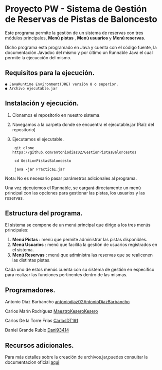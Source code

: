 # Proyecto PW - Sistema de Gestión de Reservas de Pistas de Baloncesto


Este programa permite la gestión de un sistema de reservas con tres módulos principales, 
**Menú pistas** , **Menú usuarios** y **Menú reservas**.

Dicho programa está programado en Java y cuenta con el código fuente, la documentación Javadoc del mismo y por último un Runnable Java el cual permite la ejecucción del mismo.

## Requisitos para la ejecución.

    ● JavaRuntime Environment(JRE) versión 8 o superior.
    ● Archivo ejecutable.jar

## Instalación y ejecución.

1. Clonamos el repositorio en nuestro sistema.
2. Navegamos a la carpeta donde se encuentra el ejecutable.jar (Raíz del repositorio)
3. Ejecutamos el ejecutable.

        git clone https://github.com/antoniodiaz02/GestionPistasBaloncestos
            
        cd GestionPistasBaloncesto

        java -jar Practica1.jar

Nota: No es necesario pasar parámetros adicionales al programa.

Una vez ejecutemos el Runnable, se cargará directamente un menú principal con las opciones para gestionar las pistas, los usuarios y las reservas.

## Estructura del programa.

El sistema se compone de un menú principal que dirige a los tres menús principales:

1. **Menú Pistas** : menú que permite administrar las pistas disponibles.
2. **Menú Usuarios** : menú que facilita la gestión de usuarios registrados en el sistema.
3. **Menú Reservas** : menú que administra las reservas que se realicenen las distintas pistas.

Cada uno de estos menús cuenta con su sistema de gestión en especifico para realizar las funciones pertinentes dentro de las mismas.

## Programadores.

Antonio Diaz Barbancho [antoniodiaz02AntonioDiazBarbancho](https://github.com/antoniodiaz02)

Carlos Marín Rodríguez [MaestroKeseroKesero](https://github.com/MaestroKesero)

Carlos De la Torre Frias [CarlosDT191](https://github.com/CarlosDT191)

Daniel Grande Rubio [Dani93414](https://github.com/Dani93414)

## Recursos adicionales.

Para más detalles sobre la creación de archivos.jar,puedes consultar la documentacion oficial [aqui](https://docs.oracle.com/javase8/docs/technotes/tools/windows/jar.html)


